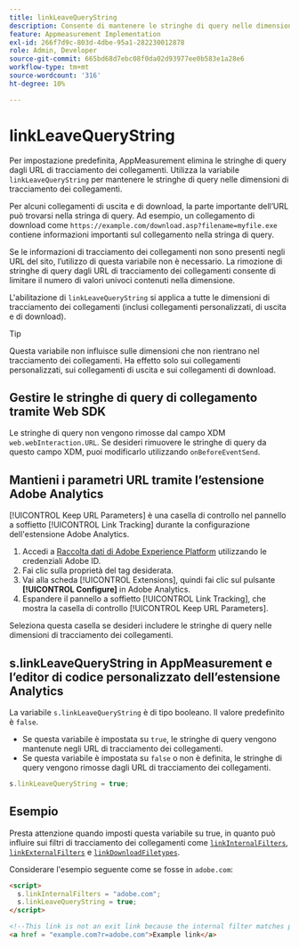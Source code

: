 ```yaml
---
title: linkLeaveQueryString
description: Consente di mantenere le stringhe di query nelle dimensioni di tracciamento dei collegamenti.
feature: Appmeasurement Implementation
exl-id: 266f7d9c-803d-4dbe-95a1-282230012878
role: Admin, Developer
source-git-commit: 665bd68d7ebc08f0da02d93977ee0b583e1a28e6
workflow-type: tm+mt
source-wordcount: '316'
ht-degree: 10%

---
```


# linkLeaveQueryString

Per impostazione predefinita, AppMeasurement elimina le stringhe di query dagli URL di tracciamento dei collegamenti. Utilizza la variabile `linkLeaveQueryString` per mantenere le stringhe di query nelle dimensioni di tracciamento dei collegamenti.

Per alcuni collegamenti di uscita e di download, la parte importante dell’URL può trovarsi nella stringa di query. Ad esempio, un collegamento di download come `https://example.com/download.asp?filename=myfile.exe` contiene informazioni importanti sul collegamento nella stringa di query.

Se le informazioni di tracciamento dei collegamenti non sono presenti negli URL del sito, l’utilizzo di questa variabile non è necessario. La rimozione di stringhe di query dagli URL di tracciamento dei collegamenti consente di limitare il numero di valori univoci contenuti nella dimensione.

L&#39;abilitazione di `linkLeaveQueryString` si applica a tutte le dimensioni di tracciamento dei collegamenti (inclusi collegamenti personalizzati, di uscita e di download).

>[!TIP]
>
>Questa variabile non influisce sulle dimensioni che non rientrano nel tracciamento dei collegamenti. Ha effetto solo sui collegamenti personalizzati, sui collegamenti di uscita e sui collegamenti di download.

## Gestire le stringhe di query di collegamento tramite Web SDK

Le stringhe di query non vengono rimosse dal campo XDM `web.webInteraction.URL`. Se desideri rimuovere le stringhe di query da questo campo XDM, puoi modificarlo utilizzando `onBeforeEventSend`.

## Mantieni i parametri URL tramite l’estensione Adobe Analytics

[!UICONTROL Keep URL Parameters] è una casella di controllo nel pannello a soffietto [!UICONTROL Link Tracking] durante la configurazione dell&#39;estensione Adobe Analytics.

1. Accedi a [Raccolta dati di Adobe Experience Platform](https://experience.adobe.com/data-collection) utilizzando le credenziali Adobe ID.
2. Fai clic sulla proprietà del tag desiderata.
3. Vai alla scheda [!UICONTROL Extensions], quindi fai clic sul pulsante **[!UICONTROL Configure]** in Adobe Analytics.
4. Espandere il pannello a soffietto [!UICONTROL Link Tracking], che mostra la casella di controllo [!UICONTROL Keep URL Parameters].

Seleziona questa casella se desideri includere le stringhe di query nelle dimensioni di tracciamento dei collegamenti.

## s.linkLeaveQueryString in AppMeasurement e l’editor di codice personalizzato dell’estensione Analytics

La variabile `s.linkLeaveQueryString` è di tipo booleano. Il valore predefinito è `false`.

* Se questa variabile è impostata su `true`, le stringhe di query vengono mantenute negli URL di tracciamento dei collegamenti.
* Se questa variabile è impostata su `false` o non è definita, le stringhe di query vengono rimosse dagli URL di tracciamento dei collegamenti.

```js
s.linkLeaveQueryString = true;
```

## Esempio

Presta attenzione quando imposti questa variabile su true, in quanto può influire sui filtri di tracciamento dei collegamenti come [`linkInternalFilters`](linkinternalfilters.md), [`linkExternalFilters`](linkexternalfilters.md) e [`linkDownloadFiletypes`](linkdownloadfiletypes.md).

Considerare l&#39;esempio seguente come se fosse in `adobe.com`:

```html
<script>
  s.linkInternalFilters = "adobe.com";
  s.linkLeaveQueryString = true;
</script>

<!--This link is not an exit link because the internal filter matches part of the query string -->
<a href = "example.com?r=adobe.com">Example link</a>
```
